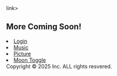 
<html lang="en-US">
<head>
    <meta charset="UTF-8">
    <meta name="viewport" content="width=device-width, initial-scale=1.0">
    <link rel="icon" href="https://raw.githubusercontent.com/klenime7/klenime7/main/export%20(1).png" type="image/png">link>
  
   
</head>
    <body>
        <div class="container-lg px-3 my-5 markdown-body">
        </div>
            <h2>More Coming Soon!</h2>
            <nav>
            <u1>
                <li><a href="#">Login</a>
                <li><a href="https://klenime7.github.io/klenime7/musicplayer/musicplayer.HTML">Music</a>
                <li><a href="#">Picture</a>
                <li><a href="#">Moon Toggle</a>
            <u1>
                <div>Copyright &copy; 2025 Inc. ALL rights resvered.
               </div>
